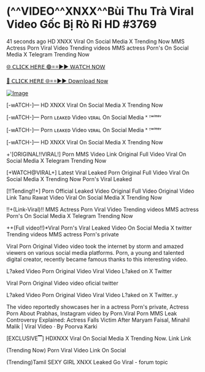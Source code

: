 # (^^VIDEO^^XNXX^^Bùi Thu Trà Viral Video Gốc Bị Rò Rỉ HD #3769
41 seconds ago
HD XNXX Viral On Social Media X Trending Now MMS Actress Porn Viral Video Trending videos MMS actress Porn's On Social Media X Telegram Trending Now

[🌐 𝖢𝖫𝖨𝖢𝖪 𝖧𝖤𝖱𝖤 🟢==►► 𝖶𝖠𝖳𝖢𝖧 𝖭𝖮𝖶](https://4k-stream-tv01.blogspot.com/2025/01/vai00.html)

[🔴 𝖢𝖫𝖨𝖢𝖪 𝖧𝖤𝖱𝖤 🌐==►► 𝖣𝗈𝗐𝗇𝗅𝗈𝖺𝖽 𝖭𝗈𝗐](https://4k-stream-tv01.blogspot.com/2025/01/vai00.html)

[![Image](https://github.com/user-attachments/assets/ff3b7bd4-415c-4ca3-a6c8-b1f096193c29)](https://4k-stream-tv01.blogspot.com/2025/01/vai00.html)

[-wATCH-]— HD XNXX Viral On Social Media X Trending Now

[-wATCH-]— Porn ʟᴇᴀᴋᴇᴅ Video ᴠɪʀᴀʟ On Social Media ˣ ᵀʷⁱᵗᵗᵉʳ

[-wATCH-]— Porn ʟᴇᴀᴋᴇᴅ Video ᴠɪʀᴀʟ On Social Media ˣ ᵀʷⁱᵗᵗᵉʳ

[-wATCH-]— HD XNXX Viral On Social Media X Trending Now

+'[ORIGINAL!!VIRAL!] Porn MMS Video Link Original Full Video Viral On Social Media X Telegram Trending Now

[+WATCH@VIRAL+] Latest Viral Leaked Porn Original Full Video Viral On Social Media X Trending Now Porn's Viral Leaked

[!!Tending!!+] Porn Official Leaked Video Original Full Video Original Video Link Tanu Rawat Video Viral On Social Media X Trending Now

!!+(Link-Viral)!! MMS Actress Porn Viral Video Trending videos MMS actress Porn's On Social Media X Telegram Trending Now

++(Full video!!)*Viral Porn's Viral Leaked Video On Social Media X twitter Trending videos MMS actress Porn's private

Viral Porn Original Video video took the internet by storm and amazed viewers on various social media platforms. Porn, a young and talented digital creator, recently became famous thanks to this interesting video.

L?aked Video Porn Original Video Viral Video L?aked on X Twitter

Viral Porn Original Video video oficial twitter

L?aked Video Porn Original Video Viral Video L?aked on X Twitter..y

The video reportedly showcases her in a actress Porn's private, Actress Porn About Prabhas, Instagram video by Porn.Viral Porn MMS Leak Controversy Explained: Actress Falls Victim After Maryam Faisal, Minahil Malik | Viral Video · By Poorva Karki

[EXCLUSIVE▔] HDXNXX Viral On Social Media X Trending Now. Link Link

(Trending Now) Porn Viral Video Link On Social

(Trending)Tamil SEXY GIRL XNXX Leaked Go Viral - forum topic
